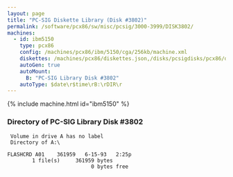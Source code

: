 ```yaml
---
layout: page
title: "PC-SIG Diskette Library (Disk #3802)"
permalink: /software/pcx86/sw/misc/pcsig/3000-3999/DISK3802/
machines:
  - id: ibm5150
    type: pcx86
    config: /machines/pcx86/ibm/5150/cga/256kb/machine.xml
    diskettes: /machines/pcx86/diskettes.json,/disks/pcsigdisks/pcx86/diskettes.json
    autoGen: true
    autoMount:
      B: "PC-SIG Library Disk #3802"
    autoType: $date\r$time\rB:\rDIR\r
---
```


{% include machine.html id="ibm5150" %}

### Directory of PC-SIG Library Disk #3802

     Volume in drive A has no label
     Directory of A:\

    FLASHCRD A01    361959   6-15-93   2:25p
            1 file(s)     361959 bytes
                               0 bytes free
